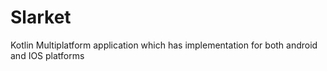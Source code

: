 # Slarket
Kotlin Multiplatform application which has implementation for both android and IOS platforms 

